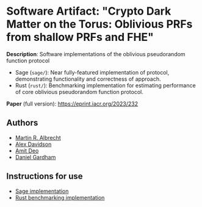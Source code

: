 # Software Artifact: "Crypto Dark Matter on the Torus: Oblivious PRFs from shallow PRFs and FHE"

**Description**: Software implementations of the oblivious pseudorandom function protocol

- Sage (`sage/`): Near fully-featured implementation of protocol, demonstrating functionality and correctness of approach.
- Rust (`rust/`): Benchmarking implementation for estimating performance of core oblivious pseudorandom function protocol.

**Paper** (full version): <https://eprint.iacr.org/2023/232>

## Authors

- [Martin R. Albrecht](https://malb.io)
- [Alex Davidson](https://alxdavids.xyz)
- [Amit Deo](https://scholar.google.com/citations?user=TPREbisAAAAJ&hl=en)
- [Daniel Gardham](https://www.surrey.ac.uk/people/daniel-gardham)

## Instructions for use

- [Sage implementation](sage/README.md)
- [Rust benchmarking implementation](rust/README.md)
